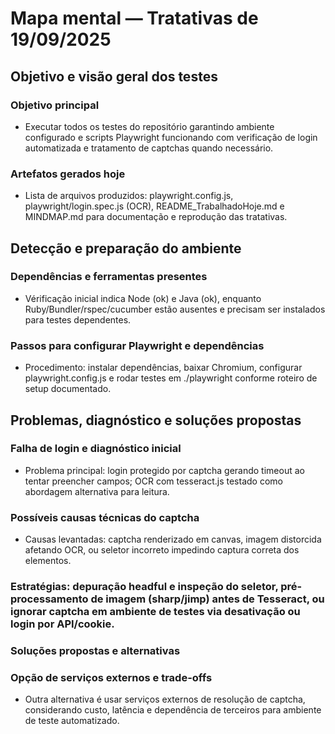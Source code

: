 # Mapa mental — Tratativas de 19/09/2025

## Objetivo e visão geral dos testes

### Objetivo principal

- Executar todos os testes do repositório garantindo ambiente configurado e scripts Playwright funcionando com verificação de login automatizada e tratamento de captchas quando necessário.

### Artefatos gerados hoje

- Lista de arquivos produzidos: playwright.config.js, playwright/login.spec.js (OCR), README_TrabalhadoHoje.md e MINDMAP.md para documentação e reprodução das tratativas.

## Detecção e preparação do ambiente

### Dependências e ferramentas presentes

- Vérificação inicial indica Node (ok) e Java (ok), enquanto Ruby/Bundler/rspec/cucumber estão ausentes e precisam ser instalados para testes dependentes.

### Passos para configurar Playwright e dependências

- Procedimento: instalar dependências, baixar Chromium, configurar playwright.config.js e rodar testes em ./playwright conforme roteiro de setup documentado.

## Problemas, diagnóstico e soluções propostas

### Falha de login e diagnóstico inicial

- Problema principal: login protegido por captcha gerando timeout ao tentar preencher campos; OCR com tesseract.js testado como abordagem alternativa para leitura.

### Possíveis causas técnicas do captcha

- Causas levantadas: captcha renderizado em canvas, imagem distorcida afetando OCR, ou seletor incorreto impedindo captura correta dos elementos.

### Estratégias: depuração headful e inspeção do seletor, pré-processamento de imagem (sharp/jimp) antes de Tesseract, ou ignorar captcha em ambiente de testes via desativação ou login por API/cookie.

### Soluções propostas e alternativas

### Opção de serviços externos e trade-offs

- Outra alternativa é usar serviços externos de resolução de captcha, considerando custo, latência e dependência de terceiros para ambiente de teste automatizado.

